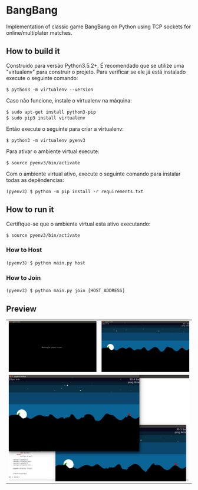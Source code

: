 # BangBang
Implementation of classic game BangBang on Python using TCP sockets for online/multiplater matches.

## How to build it
Construido para versão Python3.5.2+.
É recomendado que se utilize uma "virtualenv" para construir o projeto. Para verificar se ele já está instalado execute o seguinte comando:
```
$ python3 -m virtualenv --version
```

Caso não funcione, instale o virtualenv na máquina:
```
$ sudo apt-get install python3-pip
$ sudo pip3 install virtualenv
```

Então execute o seguinte para criar a virtualenv:
```
$ python3 -m virtualenv pyenv3
```

Para ativar o ambiente virtual execute:
```
$ source pyenv3/bin/activate
```

Com o ambiente virtual ativo, execute o seguinte comando para instalar todas as depêndencias:
```
(pyenv3) $ python -m pip install -r requirements.txt
```


## How to run it
Certifique-se que o ambiente virtual esta ativo executando:
```
$ source pyenv3/bin/activate
```
### How to Host
```
(pyenv3) $ python main.py host
```

### How to Join
```
(pyenv3) $ python main.py join [HOST_ADDRESS]
```

## Preview
<table><tr><td><img src="screenshot_samples/1.png"></td><td><img src="screenshot_samples/2.png"></td></tr><tr><td colspan="2"><img src="screenshot_samples/3.png"></td></tr></table>
